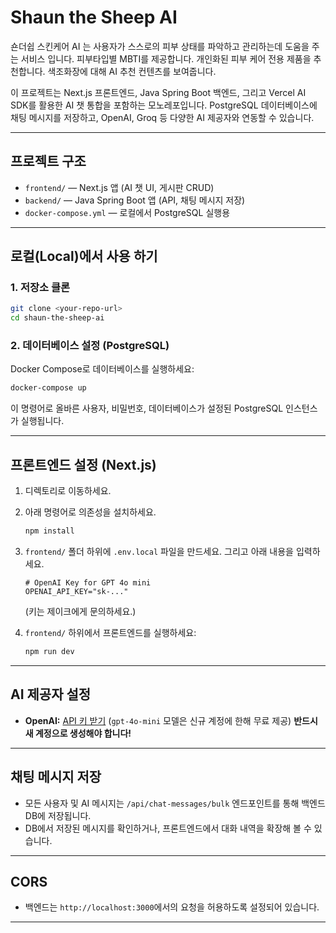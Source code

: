 # Shaun the Sheep AI
숀더쉽 스킨케어 AI 는 사용자가 스스로의 피부 상태를 파악하고 관리하는데 도움을 주는 서비스 입니다.
피부타입별 MBTI를 제공합니다.
개인화된 피부 케어 전용 제품을 추천합니다.
색조화장에 대해 AI 추천 컨텐츠를 보여줍니다.


이 프로젝트는 Next.js 프론트엔드, Java Spring Boot 백엔드, 그리고 Vercel AI SDK를 활용한 AI 챗 통합을 포함하는 모노레포입니다. PostgreSQL 데이터베이스에 채팅 메시지를 저장하고, OpenAI, Groq 등 다양한 AI 제공자와 연동할 수 있습니다.

---

## 프로젝트 구조

- `frontend/` — Next.js 앱 (AI 챗 UI, 게시판 CRUD)
- `backend/` — Java Spring Boot 앱 (API, 채팅 메시지 저장)
- `docker-compose.yml` — 로컬에서 PostgreSQL 실행용

---

## 로컬(Local)에서 사용 하기

### 1. 저장소 클론
```sh
git clone <your-repo-url>
cd shaun-the-sheep-ai
```

### 2. 데이터베이스 설정 (PostgreSQL)
Docker Compose로 데이터베이스를 실행하세요:
```sh
docker-compose up
```
이 명령어로 올바른 사용자, 비밀번호, 데이터베이스가 설정된 PostgreSQL 인스턴스가 실행됩니다.

---

## 프론트엔드 설정 (Next.js)

1. 디렉토리로 이동하세요.
2. 아래 명령어로 의존성을 설치하세요.
   ```sh
   npm install
   ```
3. `frontend/` 폴더 하위에 `.env.local` 파일을 만드세요. 그리고 아래 내용을 입력하세요.
   
   ```.env.local
   # OpenAI Key for GPT 4o mini
   OPENAI_API_KEY="sk-..."
   ```
   (키는 제이크에게 문의하세요.)

4. `frontend/` 하위에서 프론트엔드를 실행하세요:
   ```sh
   npm run dev
   ```


---

## AI 제공자 설정
- **OpenAI:** [API 키 받기](https://platform.openai.com/api-keys) (`gpt-4o-mini` 모델은 신규 계정에 한해 무료 제공) **반드시 새 계정으로 생성해야 합니다!**

---

## 채팅 메시지 저장
- 모든 사용자 및 AI 메시지는 `/api/chat-messages/bulk` 엔드포인트를 통해 백엔드 DB에 저장됩니다.
- DB에서 저장된 메시지를 확인하거나, 프론트엔드에서 대화 내역을 확장해 볼 수 있습니다.

---

## CORS
- 백엔드는 `http://localhost:3000`에서의 요청을 허용하도록 설정되어 있습니다.

---